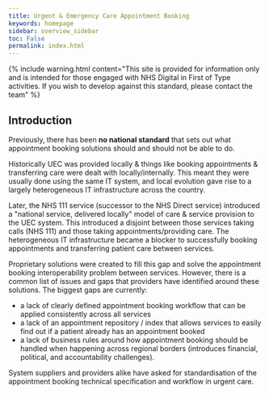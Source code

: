 ```yaml
---
title: Urgent & Emergency Care Appointment Booking
keywords: homepage
sidebar: overview_sidebar
toc: False
permalink: index.html
---
```


{% include warning.html content="This site is provided for information only and is intended for those engaged with NHS Digital in First of Type activities. If you wish to develop against this standard, please contact the team" %}


## Introduction


Previously, there has been **no national standard** that sets out what appointment booking solutions should and should not be able to do. 

Historically UEC was provided locally & things like booking appointments & transferring care were dealt with locally/internally. This meant they were usually done using the same IT system, and local evolution gave rise to a largely heterogeneous IT infrastructure across the country. 

Later, the NHS 111 service (successor to the NHS Direct service) introduced a "national service, delivered locally" model of care & service provision to the UEC system. This introduced a disjoint between those services taking calls (NHS 111) and those taking appointments/providing care. The heterogeneous IT infrastructure became a blocker to successfully booking appointments and transferring patient care between services. 

Proprietary solutions were created to fill this gap and solve the appointment booking interoperability problem between services. However, there is a common list of issues and gaps that providers have identified around these solutions. The biggest gaps are currently:

* a lack of clearly defined appointment booking workflow that can be applied consistently across all services
* a lack of an appointment repository / index that allows services to easily find out if a patient already has an appointment booked
* a lack of business rules around how appointment booking should be handled when happening across regional borders (introduces financial, political, and accountability challenges).

System suppliers and providers alike have asked for standardisation of the appointment booking technical specification and workflow in urgent care.
